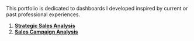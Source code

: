 This portfolio is dedicated to dashboards I developed inspired by current or past professional experiences.


1. **[Strategic Sales Analysis](https://github.com/suefn/Dashboards/blob/main/an%C3%A1lises-estrat%C3%A9gicas/evolu%C3%A7%C3%A3o-vendas/An%C3%A1lise%20Estrat%C3%A9gica.pdf)**
2. **[Sales Campaign Analysis](https://github.com/suefn/Dashboards/blob/main/an%C3%A1lises-campanhas/campanha-vendas/Seguimiento%20de%20Ventas.pdf)**

